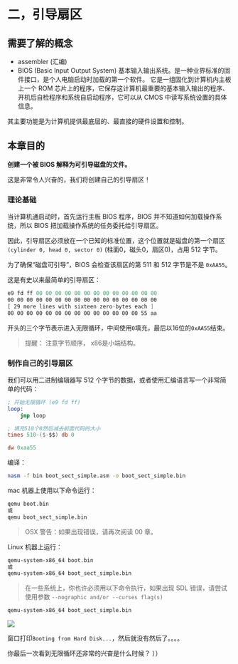 # 二，引导扇区

## 需要了解的概念

- assembler (汇编)
- BIOS (Basic Input Output System) 基本输入输出系统。是一种业界标准的固件接口，是个人电脑启动时加载的第一个软件。
它是一组固化到计算机内主板上一个 ROM 芯片上的程序，它保存这计算机最重要的基本输入输出的程序、开机后自检程序和系统自启动程序，它可以从 CMOS 中读写系统设置的具体信息。

其主要功能是为计算机提供最底层的、最直接的硬件设置和控制。

## 本章目的

**创建一个被 BIOS 解释为可引导磁盘的文件。**

这是非常令人兴奋的，我们将创建自己的引导扇区！ 

### 理论基础

当计算机通启动时，首先运行主板 BIOS 程序，BIOS 并不知道如何加载操作系统，所以 BIOS 把加载操作系统的任务委托给引导扇区。

因此，引导扇区必须放在一个已知的标准位置，这个位置就是磁盘的第一个扇区 `(cylinder 0, head 0, sector 0)` (柱面0，磁头0，扇区0)，占用 512 字节。

为了确保“磁盘可引导”，BIOS 会检查该扇区的第 511 和 512 字节是不是 `0xAA55`。

这是有史以来最简单的引导扇区：

```nasm
e9 fd ff 00 00 00 00 00 00 00 00 00 00 00 00 00
00 00 00 00 00 00 00 00 00 00 00 00 00 00 00 00
[ 29 more lines with sixteen zero-bytes each ]
00 00 00 00 00 00 00 00 00 00 00 00 00 00 55 aa
```

开头的三个字节表示进入无限循环，中间使用`0`填充，最后以16位的`0xAA55`结束。

> 提醒： 注意字节顺序， x86是小端结构。

### 制作自己的引导扇区

我们可以用二进制编辑器写 512 个字节的数据，或者使用汇编语言写一个非常简单的代码：

```nasm
; 开始无限循环 (e9 fd ff)
loop:
    jmp loop 

; 填充510个0然后减去前面代码的大小
times 510-($-$$) db 0

dw 0xaa55 
```

编译：

```bash
nasm -f bin boot_sect_simple.asm -o boot_sect_simple.bin
```

mac 机器上使用以下命令运行：

```bash
qemu boot.bin
或
qemu boot_sect_simple.bin
```

> OSX 警告：如果出现错误，请再次阅读 00 章。

Linux 机器上运行：

```bash
qemu-system-x86_64 boot.bin
或
qemu-system-x86_64 boot_sect_simple.bin
```

> 在一些系统上，你也许必须用以下命令执行，如果出现 SDL 错误，请尝试使用参数 `--nographic and/or --curses flag(s)`
```bash
qemu-system-x86_64 boot_sect_simple.bin
```

<!-- <img width="1217" alt="image" src="https://user-images.githubusercontent.com/92664048/166098930-5ca3653d-385f-46b3-a61c-cbacbd6b499f.png"> -->

![](https://user-images.githubusercontent.com/92664048/166098930-5ca3653d-385f-46b3-a61c-cbacbd6b499f.png)

窗口打印`Booting from Hard Disk...`，然后就没有然后了。。。。

你最后一次看到无限循环还非常的兴奋是什么时候？ ））
